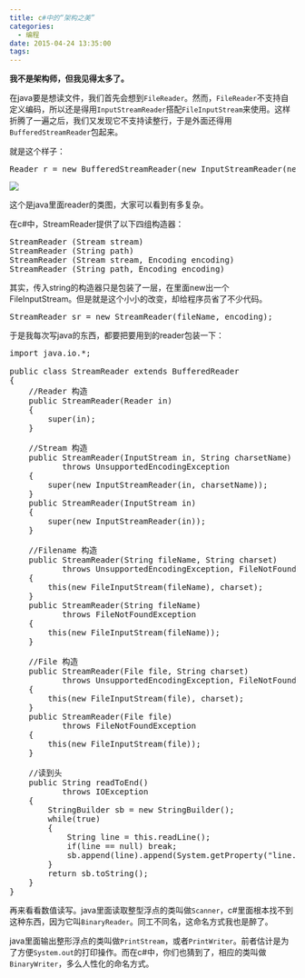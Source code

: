 ```yaml
---
title: c#中的“架构之美”
categories:
  - 编程
date: 2015-04-24 13:35:00
tags:
---
```


**我不是架构师，但我见得太多了。**

在java要是想读文件，我们首先会想到`FileReader`。然而，`FileReader`不支持自定义编码，所以还是得用`InputStreamReader`搭配`FileInputStream`来使用。这样折腾了一遍之后，我们又发现它不支持读整行，于是外面还得用`BufferedStreamReader`包起来。

就是这个样子：

<!-- more -->

<pre>
Reader r = new BufferedStreamReader(new InputStreamReader(new FileInputStream(fileName), encoding);
</pre>

![](http://new.51cto.com/files/uploadimg/20090302/094151940.jpg)

这个是java里面reader的类图，大家可以看到有多复杂。

在c#中，StreamReader提供了以下四组构造器：

<pre>
StreamReader (Stream stream)
StreamReader (String path)
StreamReader (Stream stream, Encoding encoding)
StreamReader (String path, Encoding encoding)
</pre>

其实，传入string的构造器只是包装了一层，在里面new出一个FileInputStream。但是就是这个小小的改变，却给程序员省了不少代码。

<pre>
StreamReader sr = new StreamReader(fileName, encoding);
</pre>

于是我每次写java的东西，都要把要用到的reader包装一下：

<pre>
import java.io.*;

public class StreamReader extends BufferedReader
{
    //Reader 构造
    public StreamReader(Reader in)
    {
        super(in);
    }
    
    //Stream 构造
    public StreamReader(InputStream in, String charsetName)
           throws UnsupportedEncodingException
    {
        super(new InputStreamReader(in, charsetName));
    }
    public StreamReader(InputStream in)
    {
        super(new InputStreamReader(in));
    }
    
    //Filename 构造
    public StreamReader(String fileName, String charset)
           throws UnsupportedEncodingException, FileNotFoundException
    {
        this(new FileInputStream(fileName), charset);
    }
    public StreamReader(String fileName)
           throws FileNotFoundException
    {
        this(new FileInputStream(fileName));
    }
    
    //File 构造
    public StreamReader(File file, String charset)
           throws UnsupportedEncodingException, FileNotFoundException
    {
        this(new FileInputStream(file), charset);
    }
    public StreamReader(File file)
           throws FileNotFoundException
    {
        this(new FileInputStream(file));
    }
    
    //读到头
    public String readToEnd()
           throws IOException
    {
        StringBuilder sb = new StringBuilder();
        while(true)
        {
            String line = this.readLine();
            if(line == null) break;
            sb.append(line).append(System.getProperty("line.separator"));
        }
        return sb.toString();
    }
}
</pre>

再来看看数值读写。java里面读取整型浮点的类叫做`Scanner`，c#里面根本找不到这种东西，因为它叫`BinaryReader`。同工不同名，这命名方式我也是醉了。

java里面输出整形浮点的类叫做`PrintStream`，或者`PrintWriter`。前者估计是为了方便`System.out`的打印操作。而在c#中，你们也猜到了，相应的类叫做`BinaryWriter`，多么人性化的命名方式。